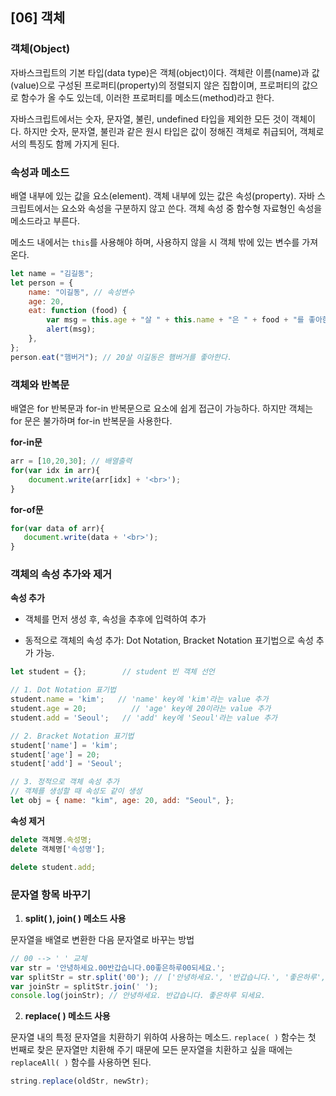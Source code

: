 ## [06] 객체

### 객체(Object)

자바스크립트의 기본 타입(data type)은 객체(object)이다. 객체란 이름(name)과 값(value)으로 구성된 프로퍼티(property)의 정렬되지 않은 집합이며, 프로퍼티의 값으로 함수가 올 수도 있는데, 이러한 프로퍼티를 메소드(method)라고 한다.

자바스크립트에서는 숫자, 문자열, 불린, undefined 타입을 제외한 모든 것이 객체이다. 하지만 숫자, 문자열, 불린과 같은 원시 타입은 값이 정해진 객체로 취급되어, 객체로서의 특징도 함께 가지게 된다.



### 속성과 메소드

배열 내부에 있는 값을 요소(element). 객체 내부에 있는 값은 속성(property). 자바 스크립트에서는 요소와 속성을 구분하지 않고 쓴다. 객체 속성 중 함수형 자료형인 속성을 메소드라고 부른다.

메소드 내에서는 `this`를 사용해야 하며, 사용하지 않을 시 객체 밖에 있는 변수를 가져온다.

```javascript
let name = "김길동";
let person = {
    name: "이길동", // 속성변수
    age: 20,
    eat: function (food) {
        var msg = this.age + "살 " + this.name + "은 " + food + "를 좋아한다.";
        alert(msg);
    },
};
person.eat("햄버거"); // 20살 이길동은 햄버거를 좋아한다.
```



### 객체와 반복문

배열은 for 반복문과 for-in 반복문으로 요소에 쉽게 접근이 가능하다. 하지만 객체는 for 문은 불가하며 for-in 반복문을 사용한다.

**for-in문**

```javascript
arr = [10,20,30]; // 배열출력
for(var idx in arr){
	document.write(arr[idx] + '<br>');
}
```

**for-of문**

```javascript
for(var data of arr){
   document.write(data + '<br>');
}
```



### 객체의 속성 추가와 제거

**속성 추가**

- 객체를 먼저 생성 후, 속성을 추후에 입력하여 추가

- 동적으로 객체의 속성 추가: Dot Notation, Bracket Notation 표기법으로 속성 추가 가능.

```javascript
let student = {};        // student 빈 객체 선언

// 1. Dot Notation 표기법
student.name = 'kim';   // 'name' key에 'kim'라는 value 추가
student.age = 20;          // 'age' key에 20이라는 value 추가
student.add = 'Seoul';   // 'add' key에 'Seoul'라는 value 추가

// 2. Bracket Notation 표기법
student['name'] = 'kim';
student['age'] = 20;
student['add'] = 'Seoul';

// 3. 정적으로 객체 속성 추가
// 객체를 생성할 때 속성도 같이 생성
let obj = { name: "kim", age: 20, add: "Seoul", }; 
```

**속성 제거**

```javascript
delete 객체명.속성명;
delete 객체명['속성명'];

delete student.add;
```



### 문자열 항목 바꾸기

1. **split( ), join( ) 메소드 사용**

문자열을 배열로 변환한 다음 문자열로 바꾸는 방법

```javascript
// 00 --> ' ' 교체
var str = '안녕하세요.00반갑습니다.00좋은하루00되세요.';
var splitStr = str.split('00'); // ['안녕하세요.', '반갑습니다.', '좋은하루', '되세요.']
var joinStr = splitStr.join(' ');
console.log(joinStr); // 안녕하세요. 반갑습니다. 좋은하루 되세요.
```

2. **replace( ) 메소드 사용**

문자열 내의 특정 문자열을 치환하기 위하여 사용하는 메소드. `replace( )` 함수는 첫 번째로 찾은 문자열만 치환해 주기 때문에 모든 문자열을 치환하고 싶을 때에는 `replaceAll( )` 함수를 사용하면 된다.

```javascript
string.replace(oldStr, newStr);
```

